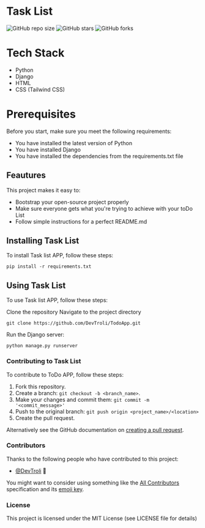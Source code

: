 # Task List 

![GitHub repo size](https://img.shields.io/github/repo-size/DevTroli/Django_basic)
![GitHub stars](https://img.shields.io/github/stars/DevTroli/Django_basic)
![GitHub forks](https://img.shields.io/github/forks/DevTroli/Django_basic?style=social)

# Tech Stack
+ Python
+ Django
+ HTML
+ CSS (Tailwind CSS)


# Prerequisites
Before you start, make sure you meet the following requirements:

+ You have installed the latest version of Python
+ You have installed Django
+ You have installed the dependencies from the requirements.txt file

## Feautures

This project makes it easy to:
* Bootstrap your open-source project properly
* Make sure everyone gets what you're trying to achieve with your toDo List 
* Follow simple instructions for a perfect README.md

## Installing Task List

To install Task list APP, follow these steps:

```
pip install -r requirements.txt
```

## Using Task List

To use Task list APP, follow these steps:



Clone the repository Navigate to the project directory
```
git clone https://github.com/DevTroli/TodoApp.git
```

Run the Django server: 
```
python manage.py runserver
```

### Contributing to Task List
<!--- If your README is long or you have some specific process or steps you want contributors to follow, consider creating a separate CONTRIBUTING.md file--->
To contribute to ToDo APP, follow these steps:

1. Fork this repository.
2. Create a branch: `git checkout -b <branch_name>`.
3. Make your changes and commit them: `git commit -m '<commit_message>'`
4. Push to the original branch: `git push origin <project_name>/<location>`
5. Create the pull request.

Alternatively see the GitHub documentation on [creating a pull request](https://help.github.com/en/github/collaborating-with-issues-and-pull-requests/creating-a-pull-request).

### Contributors

Thanks to the following people who have contributed to this project:

* [@DevTroli](https://github.com/DevTroli/) 📖

You might want to consider using something like the [All Contributors](https://github.com/all-contributors/all-contributors) specification and its [emoji key](https://allcontributors.org/docs/en/emoji-key).

### License
This project is licensed under the MIT License (see LICENSE file for details)
